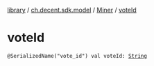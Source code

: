 [library](../../index.md) / [ch.decent.sdk.model](../index.md) / [Miner](index.md) / [voteId](./vote-id.md)

# voteId

`@SerializedName("vote_id") val voteId: `[`String`](https://kotlinlang.org/api/latest/jvm/stdlib/kotlin/-string/index.html)